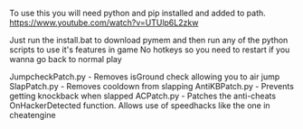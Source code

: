 To use this you will need python and pip installed and added to path. 
https://www.youtube.com/watch?v=UTUlp6L2zkw

Just run the install.bat to download pymem and then run any of the python scripts to use it's features in game
No hotkeys so you need to restart if you wanna go back to normal play

JumpcheckPatch.py - Removes isGround check allowing you to air jump
SlapPatch.py - Removes cooldown from slapping
AntiKBPatch.py - Prevents getting knockback when slapped
ACPatch.py - Patches the anti-cheats OnHackerDetected function. Allows use of speedhacks like the one in cheatengine
